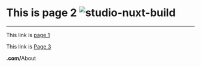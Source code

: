 #  This is page 2  ![studio-nuxt-build](https://github.com/sudo-self/nuxt-studio/actions/workflows/studio.yml/badge.svg)
---
This link is [page 1](/)

This link is [Page 3](/info)

<b>.com/</b>About